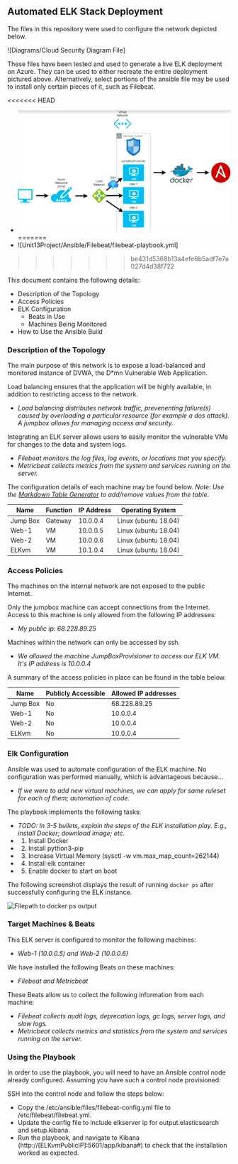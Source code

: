 ## Automated ELK Stack Deployment

The files in this repository were used to configure the network depicted below.

![Diagrams/Cloud Security Diagram File]

These files have been tested and used to generate a live ELK deployment on Azure. They can be used to either recreate the entire deployment pictured above. Alternatively, select portions of the ansible file may be used to install only certain pieces of it, such as Filebeat.

<<<<<<< HEAD
  - ![Filepath to Filebeat playbook file](Diagrams/Cloud_Security_Diagram.png)
=======
  - ![Unit13Project/Ansible/Filebeat/filebeat-playbook.yml]
>>>>>>> be431d5368b13a4efe6b5adf7e7a027d4d38f722

This document contains the following details:
- Description of the Topology
- Access Policies
- ELK Configuration
  - Beats in Use
  - Machines Being Monitored
- How to Use the Ansible Build


### Description of the Topology

The main purpose of this network is to expose a load-balanced and monitored instance of DVWA, the D*mn Vulnerable Web Application.

Load balancing ensures that the application will be highly available, in addition to restricting access to the network.
- _Load balancing distributes network traffic, prevenenting failure(s) caused by overloading a particular resource (for example a dos attack). A jumpbox allows for managing access and security._

Integrating an ELK server allows users to easily monitor the vulnerable VMs for changes to the data and system logs.
- _Filebeat monitors the log files, log events, or locations that you specify._
- _Metricbeat collects metrics from the system and services running on the server._

The configuration details of each machine may be found below.
_Note: Use the [Markdown Table Generator](http://www.tablesgenerator.com/markdown_tables) to add/remove values from the table_.

| Name     | Function | IP Address | Operating System     |
|----------|----------|------------|----------------------|
| Jump Box | Gateway  | 10.0.0.4   | Linux (ubuntu 18.04) |
| Web-1    | VM       | 10.0.0.5   | Linux (ubuntu 18.04) |
| Web-2    | VM       | 10.0.0.6   | Linux (ubuntu 18.04) |
| ELKvm    | VM       | 10.1.0.4   | Linux (ubuntu 18.04) |

### Access Policies

The machines on the internal network are not exposed to the public Internet. 

Only the jumpbox machine can accept connections from the Internet. Access to this machine is only allowed from the following IP addresses:
- _My public ip: 68.228.89.25_

Machines within the network can only be accessed by ssh.
- _We allowed the machine JumpBoxProvisioner to access our ELK VM. It's IP address is 10.0.0.4_

A summary of the access policies in place can be found in the table below.

| Name     | Publicly Accessible | Allowed IP addresses |
|----------|---------------------|----------------------|
| Jump Box | No                  | 68.228.89.25         |
| Web-1    | No                  | 10.0.0.4             |
| Web-2    | No                  | 10.0.0.4             |
| ELKvm    | No                  | 10.0.0.4             |

### Elk Configuration

Ansible was used to automate configuration of the ELK machine. No configuration was performed manually, which is advantageous because...
- _If we were to add new virtual machines, we can apply for same ruleset for each of them; automation of code._

The playbook implements the following tasks:
- _TODO: In 3-5 bullets, explain the steps of the ELK installation play. E.g., install Docker; download image; etc._
- 1. Install Docker
- 2. Install python3-pip
- 3. Increase Virtual Memory (sysctl -w vm.max_map_count=262144)
- 4. Install elk container
- 5. Enable docker to start on boot

The following screenshot displays the result of running `docker ps` after successfully configuring the ELK instance.

![Filepath to docker ps output](Unit13Project/Images/docker_ps_output.png)

### Target Machines & Beats
This ELK server is configured to monitor the following machines:
- _Web-1 (10.0.0.5) and Web-2 (10.0.0.6)_

We have installed the following Beats on these machines:
- _Filebeat and Metricbeat_

These Beats allow us to collect the following information from each machine:
- _Filebeat collects audit logs, deprecation logs, gc logs, server logs, and slow logs._
- _Metricbeat collects metrics and statistics from the system and services running on the server._

### Using the Playbook
In order to use the playbook, you will need to have an Ansible control node already configured. Assuming you have such a control node provisioned: 

SSH into the control node and follow the steps below:
- Copy the /etc/ansible/files/filebeat-config.yml file to /etc/filebeat/filebeat.yml.
- Update the config file to include elkserver ip for output.elasticsearch and setup.kibana.
- Run the playbook, and navigate to Kibana (http://[ELKvmPublicIP]:5601/app/kibana#) to check that the installation worked as expected.
